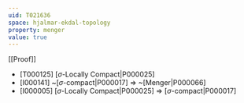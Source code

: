```yaml
---
uid: T021636
space: hjalmar-ekdal-topology
property: menger
value: true
---
```

[[Proof]]

* [T000125] [$\sigma$-Locally Compact|P000025]
* [I000141] ~[$\sigma$-compact|P000017] => ~[Menger|P000066]
* [I000005] [$\sigma$-Locally Compact|P000025] => [$\sigma$-compact|P000017]

